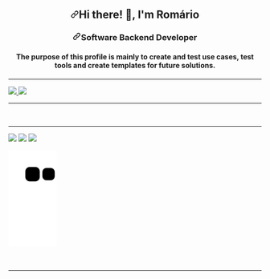 <article class="markdown-body entry-content container-lg f5" itemprop="text"><h1 align="center"><a id="user-content-hi--im-abdisalan-mohamud" class="anchor" aria-hidden="true" href="#hi--im-abdisalan-mohamud"><svg class="octicon octicon-link" viewBox="0 0 16 16" version="1.1" width="16" height="16" aria-hidden="true"><path fill-rule="evenodd" d="M7.775 3.275a.75.75 0 001.06 1.06l1.25-1.25a2 2 0 112.83 2.83l-2.5 2.5a2 2 0 01-2.83 0 .75.75 0 00-1.06 1.06 3.5 3.5 0 004.95 0l2.5-2.5a3.5 3.5 0 00-4.95-4.95l-1.25 1.25zm-4.69 9.64a2 2 0 010-2.83l2.5-2.5a2 2 0 012.83 0 .75.75 0 001.06-1.06 3.5 3.5 0 00-4.95 0l-2.5 2.5a3.5 3.5 0 004.95 4.95l1.25-1.25a.75.75 0 00-1.06-1.06l-1.25 1.25a2 2 0 01-2.83 0z"></path></svg></a>Hi there! <g-emoji class="g-emoji" alias="wave" fallback-src="https://github.githubassets.com/images/icons/emoji/unicode/1f44b.png">👋</g-emoji>, I'm Romário</h1>
<h3 align="center"><a id="user-content-software-engineer" class="anchor" aria-hidden="true" href="#software-engineer"><svg class="octicon octicon-link" viewBox="0 0 16 16" version="1.1" width="16" height="16" aria-hidden="true"><path fill-rule="evenodd" d="M7.775 3.275a.75.75 0 001.06 1.06l1.25-1.25a2 2 0 112.83 2.83l-2.5 2.5a2 2 0 01-2.83 0 .75.75 0 00-1.06 1.06 3.5 3.5 0 004.95 0l2.5-2.5a3.5 3.5 0 00-4.95-4.95l-1.25 1.25zm-4.69 9.64a2 2 0 010-2.83l2.5-2.5a2 2 0 012.83 0 .75.75 0 001.06-1.06 3.5 3.5 0 00-4.95 0l-2.5 2.5a3.5 3.5 0 004.95 4.95l1.25-1.25a.75.75 0 00-1.06-1.06l-1.25 1.25a2 2 0 01-2.83 0z"></path></svg></a>Software Backend Developer</h3>

<h4 align="center">The purpose of this profile is mainly to create and test use cases, test tools and create templates for future solutions.</h4>
<hr>
<div data-target="readme-toc.content" class="Box-body px-5 pb-5">
    <div>
        <a href="https://github.com/romarioarruda">
            <img src="https://github-readme-stats.vercel.app/api?username=romarioarruda&amp;show_icons=true&amp;theme=dracula&amp;include_all_commits=true&amp;count_private=true" data-canonical-src="https://github-readme-stats.vercel.app/api?username=romarioarruda&amp;show_icons=true&amp;theme=dracula&amp;include_all_commits=true&amp;count_private=true" style="max-width:50%;" height="180em"/>
            <img src="https://github-readme-stats.vercel.app/api/top-langs/?username=romarioarruda&amp;layout=compact&amp;langs_count=7&amp;theme=dracula" data-canonical-src="https://github-readme-stats.vercel.app/api/top-langs/?username=romarioarruda&amp;layout=compact&amp;langs_count=7&amp;theme=dracula" style="max-width:50%;" height="180em"/>
        </a>
    </div>
    <hr/>
    <br>
    <hr/>
    <div>
        <a href="https://instagram.com/romario.dev/" rel="nofollow"><img src="https://camo.githubusercontent.com/acaa286597b43c96dc02b69b90de15a65c52063e31835b763a061cc815f64bac/68747470733a2f2f696d672e736869656c64732e696f2f62616467652f2d496e7374616772616d2d2532334534343035463f7374796c653d666f722d7468652d6261646765266c6f676f3d696e7374616772616d266c6f676f436f6c6f723d7768697465" data-canonical-src="https://img.shields.io/badge/-Instagram-%23E4405F?style=for-the-badge&amp;logo=instagram&amp;logoColor=white" style="max-width:100%;"></a>
        <a href="mailto:romarioarruda98@gmail.com"><img src="https://camo.githubusercontent.com/927d6b3961fa048ff7303daf291cb5869dfa25018997cf8c1373c2f6a85b1458/68747470733a2f2f696d672e736869656c64732e696f2f62616467652f2d476d61696c2d2532333333333f7374796c653d666f722d7468652d6261646765266c6f676f3d676d61696c266c6f676f436f6c6f723d7768697465" data-canonical-src="https://img.shields.io/badge/-Gmail-%23333?style=for-the-badge&amp;logo=gmail&amp;logoColor=white" style="max-width:100%;"></a>
        <a href="https://www.linkedin.com/in/romario-arruda/" rel="nofollow"><img src="https://camo.githubusercontent.com/c00f87aeebbec37f3ee0857cc4c20b21fefde8a96caf4744383ebfe44a47fe3f/68747470733a2f2f696d672e736869656c64732e696f2f62616467652f2d4c696e6b6564496e2d2532333030373742353f7374796c653d666f722d7468652d6261646765266c6f676f3d6c696e6b6564696e266c6f676f436f6c6f723d7768697465" data-canonical-src="https://img.shields.io/badge/-LinkedIn-%230077B5?style=for-the-badge&amp;logo=linkedin&amp;logoColor=white" style="max-width:100%;"></a> 
        <p>
            <a href="https://github.com/romarioarruda">
                <img title="SVG criado por Rafa Ballerine" src="https://raw.githubusercontent.com/rafaballerini/rafaballerini/output/github-contribution-grid-snake.svg" alt="Snake animation" style="max-width:100%;"/>
            </a>
        </p>
    </div>
    <br>
    <hr>
</div>
</article>
